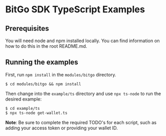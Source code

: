 # BitGo SDK TypeScript Examples

## Prerequisites

You will need node and npm installed locally. You can find information on how to do this in the root README.md.

## Running the examples

First, run `npm install` in the `modules/bitgo` directory.

```
$ cd modules/bitgo && npm install 
```

Then change into the `example/ts` directory and use `npx ts-node` to run the  desired example:

```
$ cd example/ts
$ npx ts-node get-wallet.ts
```

**Note**: Be sure to complete the required TODO's for each script, such as adding your access token or providing your wallet ID.
